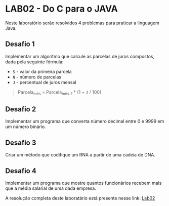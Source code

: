 # LAB02 - Do C para o JAVA

Neste laboratório serão resolvidos 4 problemas para praticar a linguagem Java.

## Desafio 1
Implementar um algoritmo que calcule as parcelas de juros compostos, dada pela seguinte fórmula: 
* `S` - valor da primeira parcela
* `N` - número de parcelas
* `J` - percentual de juros mensal
> Parcela<sub>mês</sub> = Parcela<sub>mês-1</sub> * (1 + `J` / 100)

## Desafio 2
Implementar um programa que converta número decimal entre 0 e 9999 em um número binário.

## Desafio 3
Criar um método que codifique um RNA a partir de uma cadeia de DNA.

## Desafio 4
Implementar um programa que mostre quantos funcionários recebem mais que a média salarial de uma dada empresa.

A resolução completa deste laboratário está presente nesse link: [Lab02](https://github.com/gabrielmelo00/MC322/blob/main/Lab02/Notebook/lab02-java-estruturas.ipynb)



